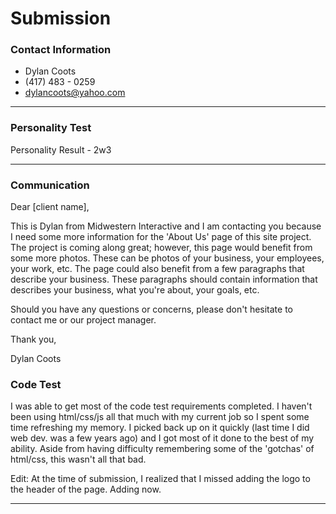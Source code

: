 # Submission

### Contact Information
- Dylan Coots
- (417) 483 - 0259
- dylancoots@yahoo.com

---

### Personality Test

Personality Result - 2w3

---

### Communication
Dear [client name],

This is Dylan from Midwestern Interactive and I am contacting you because I need some more information for the 'About Us'
page of this site project. The project is coming along great; however, this page would benefit from some more 
photos. These can be photos of your business, your employees, your work, etc. The page could also benefit from a few 
paragraphs that describe your business. These paragraphs should contain information that describes your business, what 
you're about, your goals, etc. 

Should you have any questions or concerns, please don't hesitate to contact me or our project manager.

Thank you,

Dylan Coots


### Code Test

I was able to get most of the code test requirements completed. I haven't been using html/css/js all that much with my current job so I spent some time refreshing my memory. I picked back up on it quickly (last time I did web dev. was a few years ago) and I got most of it done to the best of my ability. Aside from having difficulty remembering some of the 'gotchas' of html/css, this wasn't all that bad. 

Edit: At the time of submission, I realized that I missed adding the logo to the header of the page. Adding now.

---
